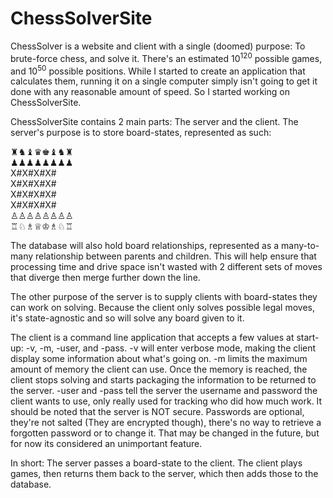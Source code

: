 # ChessSolverSite
ChessSolver is a website and client with a single (doomed) purpose: To brute-force chess, and solve it. There's an estimated 10<sup>120</sup> possible games, and 10<sup>50</sup> possible positions. While I started to create an application that calculates them, running it on a single computer simply isn't going to get it done with any reasonable amount of speed. So I started working on ChessSolverSite.

ChessSolverSite contains 2 main parts: The server and the client. The server's purpose is to store board-states, represented as such:

♜♞♝♛♚♝♞♜<br>
♟︎♟︎♟︎♟︎♟︎♟︎♟︎♟︎<br>
X#X#X#X#<br>
X#X#X#X#<br>
X#X#X#X#<br>
X#X#X#X#<br>
♙♙♙♙♙♙♙♙<br>
♖♘♗♕♔♗♘♖

The database will also hold board relationships, represented as a many-to-many relationship between parents and children. This will help ensure that processing time and drive space isn't wasted with 2 different sets of moves that diverge then merge further down the line.

The other purpose of the server is to supply clients with board-states they can work on solving. Because the client only solves possible legal moves, it's state-agnostic and so will solve any board given to it.


The client is a command line application that accepts a few values at start-up: -v, -m, -user, and -pass. -v will enter verbose mode, making the client display some information about what's going on. -m limits the maximum amount of memory the client can use. Once the memory is reached, the client stops solving and starts packaging the information to be returned to the server. -user and -pass tell the server the username and password the client wants to use, only really used for tracking who did how much work.
It should be noted that the server is NOT secure. Passwords are optional, they're not salted (They are encrypted though), there's no way to retrieve a forgotten password or to change it. That may be changed in the future, but for now its considered an unimportant feature.

In short: The server passes a board-state to the client. The client plays games, then returns them back to the server, which then adds those to the database.
